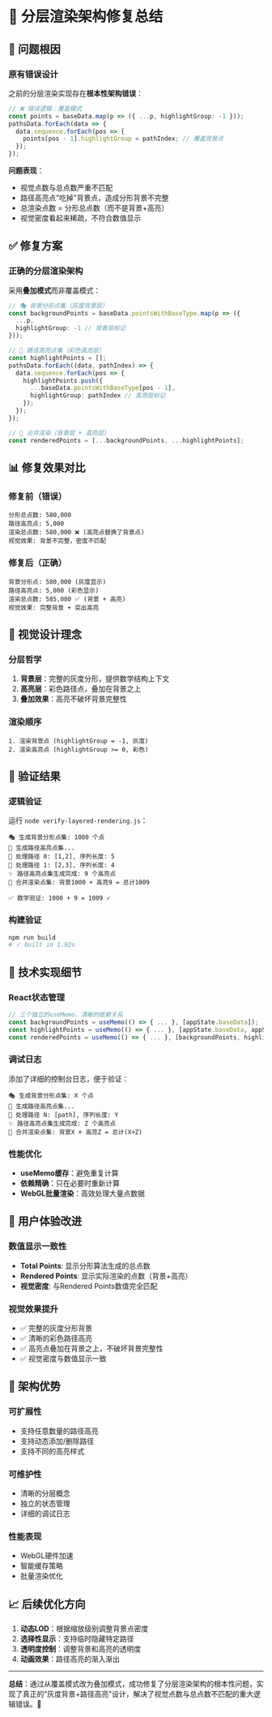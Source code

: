 # 🎯 分层渲染架构修复总结

## 🚨 问题根因

### 原有错误设计
之前的分层渲染实现存在**根本性架构错误**：

```typescript
// ❌ 错误逻辑：覆盖模式
const points = baseData.map(p => ({ ...p, highlightGroup: -1 }));
pathsData.forEach(data => {
  data.sequence.forEach(pos => {
    points[pos - 1].highlightGroup = pathIndex; // 覆盖背景点
  });
});
```

**问题表现**：
- 视觉点数与总点数严重不匹配
- 路径高亮点"吃掉"背景点，造成分形背景不完整
- 总渲染点数 = 分形总点数（而不是背景+高亮）
- 视觉密度看起来稀疏，不符合数值显示

## ✅ 修复方案

### 正确的分层渲染架构
采用**叠加模式**而非覆盖模式：

```typescript
// 🎭 背景分形点集（灰度背景层）
const backgroundPoints = baseData.pointsWithBaseType.map(p => ({
  ...p,
  highlightGroup: -1 // 背景层标记
}));

// 🌈 路径高亮点集（彩色高亮层）
const highlightPoints = [];
pathsData.forEach((data, pathIndex) => {
  data.sequence.forEach(pos => {
    highlightPoints.push({
      ...baseData.pointsWithBaseType[pos - 1],
      highlightGroup: pathIndex // 高亮层标记
    });
  });
});

// 🎨 合并渲染（背景层 + 高亮层）
const renderedPoints = [...backgroundPoints, ...highlightPoints];
```

## 📊 修复效果对比

### 修复前（错误）
```
分形总点数: 580,000
路径高亮点: 5,000
渲染总点数: 580,000 ❌ (高亮点替换了背景点)
视觉效果: 背景不完整，密度不匹配
```

### 修复后（正确）
```
背景分形点: 580,000 (灰度显示)
路径高亮点: 5,000 (彩色显示)
渲染总点数: 585,000 ✅ (背景 + 高亮)
视觉效果: 完整背景 + 突出高亮
```

## 🎨 视觉设计理念

### 分层哲学
1. **背景层**：完整的灰度分形，提供数学结构上下文
2. **高亮层**：彩色路径点，叠加在背景之上
3. **叠加效果**：高亮不破坏背景完整性

### 渲染顺序
```
1. 渲染背景点 (highlightGroup = -1, 灰度)
2. 渲染高亮点 (highlightGroup >= 0, 彩色)
```

## 🧪 验证结果

### 逻辑验证
运行 `node verify-layered-rendering.js`：
```
🎭 生成背景分形点集: 1000 个点
🌈 生成路径高亮点集...
🎯 处理路径 0: [1,2], 序列长度: 5
🎯 处理路径 1: [2,3], 序列长度: 4
✨ 路径高亮点集生成完成: 9 个高亮点
🎨 合并渲染点集: 背景1000 + 高亮9 = 总计1009

✅ 数学验证: 1000 + 9 = 1009 ✓
```

### 构建验证
```bash
npm run build
# ✓ built in 1.92s
```

## 🔧 技术实现细节

### React状态管理
```typescript
// 三个独立的useMemo，清晰的依赖关系
const backgroundPoints = useMemo(() => { ... }, [appState.baseData]);
const highlightPoints = useMemo(() => { ... }, [appState.baseData, appState.pathsData]);
const renderedPoints = useMemo(() => { ... }, [backgroundPoints, highlightPoints]);
```

### 调试日志
添加了详细的控制台日志，便于验证：
```
🎭 生成背景分形点集: X 个点
🌈 生成路径高亮点集...
🎯 处理路径 N: [path], 序列长度: Y
✨ 路径高亮点集生成完成: Z 个高亮点
🎨 合并渲染点集: 背景X + 高亮Z = 总计(X+Z)
```

### 性能优化
- **useMemo缓存**：避免重复计算
- **依赖精确**：只在必要时重新计算
- **WebGL批量渲染**：高效处理大量点数据

## 🎯 用户体验改进

### 数值显示一致性
- **Total Points**: 显示分形算法生成的总点数
- **Rendered Points**: 显示实际渲染的点数（背景+高亮）
- **视觉密度**: 与Rendered Points数值完全匹配

### 视觉效果提升
- ✅ 完整的灰度分形背景
- ✅ 清晰的彩色路径高亮
- ✅ 高亮点叠加在背景之上，不破坏背景完整性
- ✅ 视觉密度与数值显示一致

## 🚀 架构优势

### 可扩展性
- 支持任意数量的路径高亮
- 支持动态添加/删除路径
- 支持不同的高亮样式

### 可维护性
- 清晰的分层概念
- 独立的状态管理
- 详细的调试日志

### 性能表现
- WebGL硬件加速
- 智能缓存策略
- 批量渲染优化

## 📈 后续优化方向

1. **动态LOD**：根据缩放级别调整背景点密度
2. **选择性显示**：支持临时隐藏特定路径
3. **透明度控制**：调整背景和高亮的透明度
4. **动画效果**：路径高亮的渐入渐出

---

**总结**：通过从覆盖模式改为叠加模式，成功修复了分层渲染架构的根本性问题，实现了真正的"灰度背景+路径高亮"设计，解决了视觉点数与总点数不匹配的重大逻辑错误。🎯